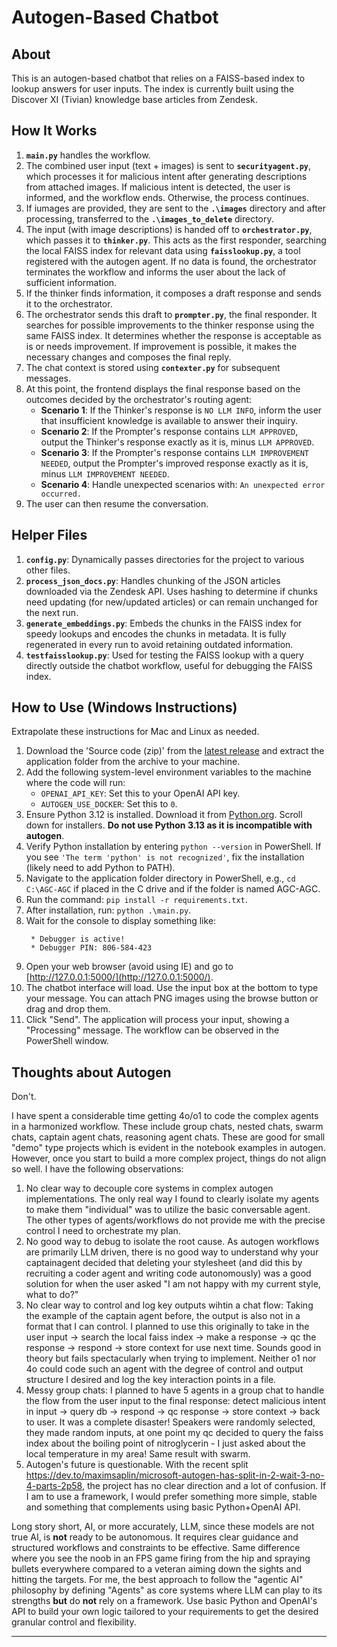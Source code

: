 # Autogen-Based Chatbot

## About
This is an autogen-based chatbot that relies on a FAISS-based index to lookup answers for user inputs. The index is currently built using the Discover XI (Tivian) knowledge base articles from Zendesk.

## How It Works
1. **`main.py`** handles the workflow.
2. The combined user input (text + images) is sent to **`securityagent.py`**, which processes it for malicious intent after generating descriptions from attached images. If malicious intent is detected, the user is informed, and the workflow ends. Otherwise, the process continues.
3. If iumages are provided, they are sent to the **`.\images`** directory and after processing, transferred to the **`.\images_to_delete`** directory.
4. The input (with image descriptions) is handed off to **`orchestrator.py`**, which passes it to **`thinker.py`**. This acts as the first responder, searching the local FAISS index for relevant data using **`faisslookup.py`**, a tool registered with the autogen agent. If no data is found, the orchestrator terminates the workflow and informs the user about the lack of sufficient information.
5. If the thinker finds information, it composes a draft response and sends it to the orchestrator.
6. The orchestrator sends this draft to **`prompter.py`**, the final responder. It searches for possible improvements to the thinker response using the same FAISS index. It determines whether the response is acceptable as is or needs improvement. If improvement is possible, it makes the necessary changes and composes the final reply.
7. The chat context is stored using **`contexter.py`** for subsequent messages.
8. At this point, the frontend displays the final response based on the outcomes decided by the orchestrator's routing agent:
    - **Scenario 1**: If the Thinker's response is `NO LLM INFO`, inform the user that insufficient knowledge is available to answer their inquiry.
    - **Scenario 2**: If the Prompter's response contains `LLM APPROVED`, output the Thinker's response exactly as it is, minus `LLM APPROVED`.
    - **Scenario 3**: If the Prompter's response contains `LLM IMPROVEMENT NEEDED`, output the Prompter's improved response exactly as it is, minus `LLM IMPROVEMENT NEEDED`.
    - **Scenario 4**: Handle unexpected scenarios with: `An unexpected error occurred.`
9. The user can then resume the conversation.

## Helper Files
1. **`config.py`**: Dynamically passes directories for the project to various other files.
2. **`process_json_docs.py`**: Handles chunking of the JSON articles downloaded via the Zendesk API. Uses hashing to determine if chunks need updating (for new/updated articles) or can remain unchanged for the next run.
3. **`generate_embeddings.py`**: Embeds the chunks in the FAISS index for speedy lookups and encodes the chunks in metadata. It is fully regenerated in every run to avoid retaining outdated information.
4. **`testfaisslookup.py`**: Used for testing the FAISS lookup with a query directly outside the chatbot workflow, useful for debugging the FAISS index.

## How to Use (Windows Instructions)
Extrapolate these instructions for Mac and Linux as needed.

1. Download the 'Source code (zip)' from the [latest release](https://github.com/keyursaxenacrossover/AGC/releases) and extract the application folder from the archive to your machine.
2. Add the following system-level environment variables to the machine where the code will run:
    - `OPENAI_API_KEY`: Set this to your OpenAI API key.
    - `AUTOGEN_USE_DOCKER`: Set this to `0`.
3. Ensure Python 3.12 is installed. Download it from [Python.org](https://www.python.org/downloads/release/python-3128/). Scroll down for installers. **Do not use Python 3.13 as it is incompatible with autogen**.
4. Verify Python installation by entering `python --version` in PowerShell. If you see `'The term 'python' is not recognized'`, fix the installation (likely need to add Python to PATH).
5. Navigate to the application folder directory in PowerShell, e.g., `cd C:\AGC-AGC` if placed in the C drive and if the folder is named AGC-AGC.
6. Run the command: `pip install -r requirements.txt`.
7. After installation, run: `python .\main.py`.
8. Wait for the console to display something like:
    ```
     * Debugger is active!
     * Debugger PIN: 806-584-423
    ```
9. Open your web browser (avoid using IE) and go to [http://127.0.0.1:5000/](http://127.0.0.1:5000/).
10. The chatbot interface will load. Use the input box at the bottom to type your message. You can attach PNG images using the browse button or drag and drop them.
11. Click "Send". The application will process your input, showing a "Processing" message. The workflow can be observed in the PowerShell window.

## Thoughts about Autogen
Don't.

I have spent a considerable time getting 4o/o1 to code the complex agents in a harmonized workflow. These include group chats, nested chats, swarm chats, captain agent chats, reasoning agent chats. These are good for small "demo" type projects which is evident in the notebook examples in autogen. However, once you start to build a more complex project, things do not align so well. I have the following observations:

1. No clear way to decouple core systems in complex autogen implementations. The only real way I found to clearly isolate my agents to make them "individual" was to utilize the basic conversable agent. The other types of agents/workflows do not provide me with the precise control I need to orchestrate my plan.
2. No good way to debug to isolate the root cause. As autogen workflows are primarily LLM driven, there is no good way to understand why your captainagent decided that deleting your stylesheet (and did this by recruiting a coder agent and writing code autonomously) was a good solution for when the user asked "I am not happy with my current style, what to do?"
3. No clear way to control and log key outputs wihtin a chat flow: Taking the example of the captain agent before, the output is also not in a format that I can control. I planned to use this originally to take in the user input -> search the local faiss index -> make a response -> qc the response -> respond -> store context for use next time. Sounds good in theory but fails spectacularly when trying to implement. Neither o1 nor 4o could code such an agent with the degree of control and output structure I desired and log the key interaction points in a file.
4. Messy group chats: I planned to have 5 agents in a group chat to handle the flow from the user input to the final response: detect malicious intent in input -> query db -> respond -> qc response -> store context -> back to user. It was a complete disaster! Speakers were randomly selected, they made random inputs, at one point my qc decided to query the faiss index about the boiling point of nitroglycerin - I just asked about the local temperature in my area! Same result with swarm.
5. Autogen's future is questionable. With the recent split https://dev.to/maximsaplin/microsoft-autogen-has-split-in-2-wait-3-no-4-parts-2p58, the project has no clear direction and a lot of confusion. If I am to use a framework, I would prefer something more simple, stable and something that complements using basic Python+OpenAI API.

Long story short, AI, or more accurately, LLM, since these models are not true AI, is **not** ready to be autonomous. It requires clear guidance and structured workflows and constraints to be effective. Same difference where you see the noob in an FPS game firing from the hip and spraying bullets everywhere compared to a veteran aiming down the sights and hitting the targets.
For me, the best approach to follow the "agentic AI" philosophy by defining "Agents" as core systems where LLM can play to its strengths **but** do **not** rely on a framework. Use basic Python and OpenAI's API to build your own logic tailored to your requirements to get the desired granular control and flexibility.

---
